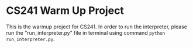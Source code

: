 # CS241 Warm Up Project
This is the warmup project for CS241.
In order to run the interpreter, please run the "run_interpreter.py" file in terminal using command `python run_interpreter.py`.